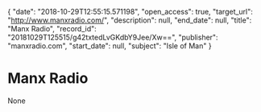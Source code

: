 {
  "date": "2018-10-29T12:55:15.571198", 
  "open_access": true, 
  "target_url": "http://www.manxradio.com/", 
  "description": null, 
  "end_date": null, 
  "title": "Manx Radio", 
  "record_id": "20181029T125515/g42txtedLvGKdbY9Jee/Xw==", 
  "publisher": "manxradio.com", 
  "start_date": null, 
  "subject": "Isle of Man"
}

# Manx Radio

None
